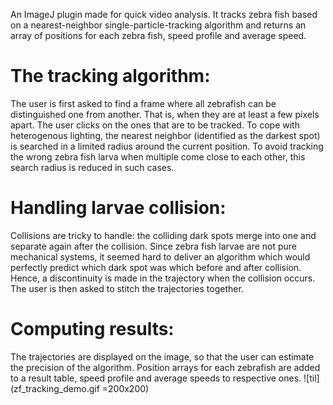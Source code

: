 An ImageJ plugin made for quick video analysis. It tracks zebra fish based on a nearest-neighbor single-particle-tracking algorithm and returns an array of positions for each zebra fish, speed profile and average speed.

The tracking algorithm:
=======================
The user is first asked to find a frame where all zebrafish can be distinguished one from another. That is, when they are at least a few pixels apart. The user clicks on the ones that are to be tracked.
To cope with heterogenous lighting, the nearest neighbor (identified as the darkest spot) is searched in a limited radius around the current position. To avoid tracking the wrong zebra fish larva when multiple come close to each other, this search radius is reduced in such cases.

Handling larvae collision:
==========================
Collisions are tricky to handle: the colliding dark spots merge into one and separate again after the collision. Since zebra fish larvae are not pure mechanical systems, it seemed hard to deliver an algorithm which would perfectly predict which dark spot was which before and after collision. Hence, a discontinuity is made in the trajectory when the collision occurs. The user is then asked to stitch the trajectories together.

Computing results:
==================
The trajectories are displayed on the image, so that the user can estimate the precision of the algorithm. Position arrays for each zebrafish are added to a result table, speed profile and average speeds to respective ones.
![til](zf_tracking_demo.gif =200x200)
